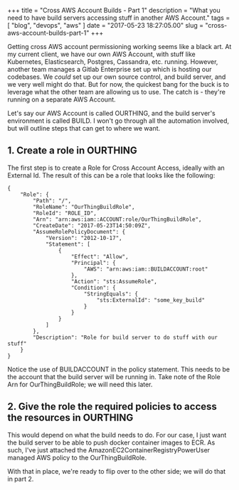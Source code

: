 +++
title = "Cross AWS Account Builds - Part 1"
description = "What you need to have build servers accessing stuff in another AWS Account."
tags = [ "blog", "devops", "aws" ]
date = "2017-05-23 18:27:05.00"
slug = "cross-aws-account-builds-part-1"
+++

Getting cross AWS account permissioning working seems like a black art. At my current client, we have our own AWS Account, with stuff like Kubernetes, Elasticsearch, Postgres, Cassandra, etc. running. However, another team manages a Gitlab Enterprise set up which is hosting our codebases. We *could* set up our own source control, and build server, and we very well might do that. But for now, the quickest bang for the buck is to leverage what the other team are allowing us to use. The catch is - they're running on a separate AWS Account. 

Let's say our AWS Account is called OURTHING, and the build server's environment is called BUILD. I won't go through all the automation involved, but will outline steps that can get to where we want. 

## 1. Create a role in OURTHING

The first step is to create a Role for Cross Account Access, ideally with an External Id. The result of this can be a role that looks like the following:

```
{
    "Role": {
        "Path": "/",
        "RoleName": "OurThingBuildRole",
        "RoleId": "ROLE_ID",
        "Arn": "arn:aws:iam::ACCOUNT:role/OurThingBuildRole",
        "CreateDate": "2017-05-23T14:50:09Z",
        "AssumeRolePolicyDocument": {
            "Version": "2012-10-17",
            "Statement": [
                {
                    "Effect": "Allow",
                    "Principal": {
                        "AWS": "arn:aws:iam::BUILDACCOUNT:root"
                    },
                    "Action": "sts:AssumeRole",
                    "Condition": {
                        "StringEquals": {
                            "sts:ExternalId": "some_key_build"
                        }
                    }
                }
            ]
        },
        "Description": "Role for build server to do stuff with our stuff"
    }
}

```

Notice the use of BUILDACCOUNT in the policy statement. This needs to be the account that the build server will be running in. Take note of the Role Arn for OurThingBuildRole; we will need this later. 

## 2. Give the role the required policies to access the resources in OURTHING

This would depend on what the build needs to do. For our case, I just want the build server to be able to push docker container images to ECR. As such, I've just attached the AmazonEC2ContainerRegistryPowerUser managed AWS policy to the OurThingBuildRole.

With that in place, we're ready to flip over to the other side; we will do that in part 2.


